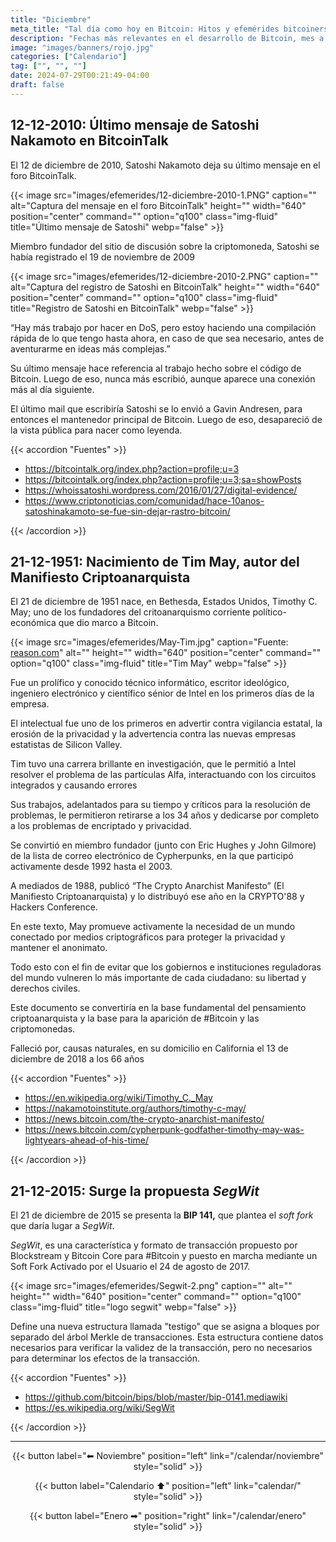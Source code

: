 ```yaml
---
title: "Diciembre"
meta_title: "Tal día como hoy en Bitcoin: Hitos y efemérides bitcoiners | Proyecto Bitcoin"
description: "Fechas más relevantes en el desarrollo de Bitcoin, mes a mes"
image: "images/banners/rojo.jpg"
categories: ["Calendario"]
tag: ["", "", ""]
date: 2024-07-29T00:21:49-04:00
draft: false
---
```


## 12-12-2010: Último mensaje de Satoshi Nakamoto en BitcoinTalk

El 12 de diciembre de 2010, Satoshi Nakamoto deja su último mensaje en el foro BitcoinTalk.

{{< image src="images/efemerides/12-diciembre-2010-1.PNG" caption="" alt="Captura del mensaje en el foro BitcoinTalk" height="" width="640" position="center" command="" option="q100" class="img-fluid" title="Último mensaje de Satoshi"  webp="false" >}}

Miembro fundador del sitio de discusión sobre la criptomoneda, Satoshi se había registrado el 19 de noviembre de 2009

{{< image src="images/efemerides/12-diciembre-2010-2.PNG" caption="" alt="Captura del registro de Satoshi en BitcoinTalk" height="" width="640" position="center" command="" option="q100" class="img-fluid" title="Registro de Satoshi en BitcoinTalk"  webp="false" >}}

“Hay más trabajo por hacer en DoS, pero estoy haciendo una compilación rápida de lo que tengo hasta ahora, en caso de que sea necesario, antes de aventurarme en ideas más complejas.”

Su último mensaje hace referencia al trabajo hecho sobre el código de Bitcoin. Luego de eso, nunca más escribió, aunque aparece una conexión más al día siguiente.

El último mail que escribiría Satoshi se lo envió a Gavin Andresen, para entonces el mantenedor principal de Bitcoin. Luego de eso, desapareció de la vista pública para nacer como leyenda.

{{< accordion "Fuentes" >}}

- <https://bitcointalk.org/index.php?action=profile;u=3>
- <https://bitcointalk.org/index.php?action=profile;u=3;sa=showPosts>
- <https://whoissatoshi.wordpress.com/2016/01/27/digital-evidence/>
- <https://www.criptonoticias.com/comunidad/hace-10anos-satoshinakamoto-se-fue-sin-dejar-rastro-bitcoin/>

{{< /accordion >}}

## 21-12-1951: Nacimiento de Tim May, autor del Manifiesto Criptoanarquista

El 21 de diciembre de 1951 nace, en Bethesda, Estados Unidos, Timothy C. May; uno de los fundadores del critoanarquismo corriente político-económica que dio marco a Bitcoin.

{{< image src="images/efemerides/May-Tim.jpg" caption="Fuente: [reason.com](https://reason.com/2018/12/16/tim-may-influential-writer-on-crypto-ana/)" alt="" height="" width="640" position="center" command="" option="q100" class="img-fluid" title="Tim May"  webp="false" >}}

Fue un prolífico y conocido técnico informático, escritor ideológico, ingeniero electrónico y científico sénior de Intel en los primeros días de la empresa.

El intelectual fue uno de los primeros en advertir contra vigilancia estatal, la erosión de la privacidad y la advertencia contra las nuevas empresas estatistas de Silicon Valley.

Tim tuvo una carrera brillante en investigación, que le permitió a Intel resolver el problema de las partículas Alfa, interactuando con los circuitos integrados y causando errores

Sus trabajos, adelantados para su tiempo y críticos para la resolución de problemas, le permitieron retirarse a los 34 años y dedicarse por completo a los problemas de encriptado y privacidad.

Se convirtió en miembro fundador (junto con Eric Hughes y John Gilmore) de la lista de correo electrónico de Cypherpunks, en la que participó activamente desde 1992 hasta el 2003.

A mediados de 1988, publicó “The Crypto Anarchist Manifesto” (El Manifiesto Criptoanarquista) y lo distribuyó ese año en la CRYPTO'88 y Hackers Conference.

En este texto, May promueve activamente la necesidad de un mundo conectado por medios criptográficos para proteger la privacidad y mantener el anonimato.

Todo esto con el fin de evitar que los gobiernos e instituciones reguladoras del mundo vulneren lo más importante de cada ciudadano: su libertad y derechos civiles.

Este documento se convertiría en la base fundamental del pensamiento criptoanarquista y la base para la aparición de #Bitcoin y las criptomonedas.

Falleció por, causas naturales, en su domicilio en California el 13 de diciembre de 2018 a los 66 años

{{< accordion "Fuentes" >}}

- <https://en.wikipedia.org/wiki/Timothy_C._May>
- <https://nakamotoinstitute.org/authors/timothy-c-may/>
- <https://news.bitcoin.com/the-crypto-anarchist-manifesto/>
- <https://news.bitcoin.com/cypherpunk-godfather-timothy-may-was-lightyears-ahead-of-his-time/>

{{< /accordion >}}

## 21-12-2015: Surge la propuesta _SegWit_

El 21 de diciembre de 2015 se presenta la **BIP 141,** que plantea el _soft fork_ que daría lugar a _SegWit_.

_SegWit_, es una característica y formato de transacción propuesto por Blockstream y Bitcoin Core para #Bitcoin y puesto en marcha mediante un Soft Fork Activado por el Usuario el 24 de agosto de 2017.

{{< image src="images/efemerides/Segwit-2.png" caption="" alt="" height="" width="640" position="center" command="" option="q100" class="img-fluid" title="logo segwit"  webp="false" >}}

Define una nueva estructura llamada "testigo" que se asigna a bloques por separado del árbol Merkle de transacciones. Esta estructura contiene datos necesarios para verificar la validez de la transacción, pero no necesarios para determinar los efectos de la transacción.

<!-- (falta) -->

{{< accordion "Fuentes" >}}

- <https://github.com/bitcoin/bips/blob/master/bip-0141.mediawiki>
- <https://es.wikipedia.org/wiki/SegWit>

{{< /accordion >}}

<hr>

<p><center>
{{< button label="⬅︎ Noviembre" position="left" link="/calendar/noviembre" style="solid" >}}

{{< button label="Calendario ⬆︎" position="left" link="calendar/" style="solid" >}}

{{< button label="Enero ➡︎" position="right" link="/calendar/enero" style="solid" >}}
</center></p>
